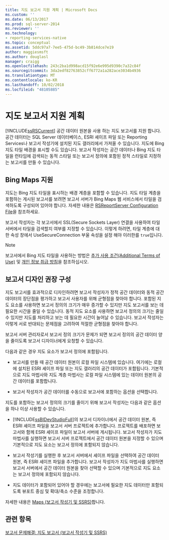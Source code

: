 ```yaml
---
title: 지도 보고서 지원 계획 | Microsoft Docs
ms.custom: ''
ms.date: 06/13/2017
ms.prod: sql-server-2014
ms.reviewer: ''
ms.technology:
- reporting-services-native
ms.topic: conceptual
ms.assetid: 5ddc97a7-7ee5-475d-bc49-3b814dce7e19
author: maggiesmsft
ms.author: douglasl
manager: craigg
ms.openlocfilehash: 243c2ba1d998acd15f92e6e995d9390c7a32c84f
ms.sourcegitcommit: 3da2edf82763852cff6772a1a282ace3034b4936
ms.translationtype: MT
ms.contentlocale: ko-KR
ms.lasthandoff: 10/02/2018
ms.locfileid: "48105885"
---
```

# <a name="plan-for-map-report-support"></a>지도 보고서 지원 계획
  [!INCLUDE[ssRSCurrent](../includes/ssrscurrent-md.md)] 공간 데이터 원본을 사용 하는 지도 보고서를 지원 합니다. 공간 데이터는 SQL Server 데이터베이스, ESRI 셰이프 파일 또는 Reporting Services나 보고서 작성기에 설치된 지도 갤러리에서 가져올 수 있습니다. 지도에 Bing 지도 타일 배경을 표시할 수도 있습니다. 보고서 작성자는 공간 데이터나 Bing 지도 타일을 런타임에 검색되는 동적 스타일 또는 보고서 정의에 포함된 정적 스타일로 지정하는 보고서를 만들 수 있습니다.  
  
## <a name="support-for-bing-maps"></a>Bing Maps 지원  
 지도는 Bing 지도 타일을 표시하는 배경 계층을 포함할 수 있습니다. 지도 타일 계층을 포함하는 게시된 보고서를 보려면 보고서 서버가 Bing Maps 웹 서비스에서 타일을 검색하도록 구성되어 있어야 합니다. 자세한 내용은 [RSReportServer Configuration File](report-server/rsreportserver-config-configuration-file.md)을 참조하세요.  
  
 보고서 작성자는 각 보고서에서 SSL(Secure Sockets Layer) 연결을 사용하여 타일 서버에서 타일을 검색할지 여부를 지정할 수 있습니다. 이렇게 하려면, 타일 계층에 대 한 속성 창에서 UseSecureConnection 부울 속성을 설정 해야 이러한를 `true`입니다.  
  
> [!NOTE]  
>  보고서에서 Bing 지도 타일을 사용하는 방법은 [추가 사용 조건(Additional Terms of Use)](http://go.microsoft.com/fwlink/?LinkId=151371) 및 [개인 정보 취급 방침](http://go.microsoft.com/fwlink/?LinkId=151372)을 참조하십시오.  
  
## <a name="report-design-recommendations"></a>보고서 디자인 권장 구성  
 지도 보고서를 효과적으로 디자인하려면 보고서 작성자가 정적 공간 데이터와 동적 공간 데이터의 장단점을 평가하고 보고서 사용자를 위해 균형점을 찾아야 합니다. 포함된 지도 요소를 사용하면 보고서 정의의 크기가 매우 증가할 수 있지만 지도 보고서를 보는 데 필요한 시간을 줄일 수 있습니다. 동적 지도 요소를 사용하면 보고서 정의의 크기는 줄일 수 있지만 지도를 처리하고 보는 데 필요한 시간이 늘어날 수 있습니다. 보고서 작성자는 이렇게 서로 반대되는 문제점을 고려하여 적절한 균형점을 찾아야 합니다.  
  
 보고서 서버 관리자로서 보고서 정의 크기가 문제가 되면 보고서 정의의 공간 데이터 양을 줄이도록 보고서 디자이너에게 요청할 수 있습니다.  
  
 다음과 같은 경우 지도 요소가 보고서 정의에 포함됩니다.  
  
-   보고서를 만들 때 공간 데이터 원본이 로컬 파일 시스템에 있습니다. 여기에는 로컬에 설치된 ESRI 셰이프 파일 또는 지도 갤러리의 공간 데이터가 포함됩니다. 기본적으로 지도 마법사와 지도 계층 마법사는 로컬 파일 시스템에 있는 데이터 원본의 공간 데이터를 포함합니다.  
  
-   보고서 작성자가 공간 데이터를 수동으로 보고서에 포함하는 옵션을 선택합니다.  
  
 지도를 포함하는 보고서 정의의 크기를 줄이기 위해 보고서 작성자는 다음과 같은 옵션을 하나 이상 사용할 수 있습니다.  
  
-   [!INCLUDE[ssBIDevStudioFull](../includes/ssbidevstudiofull-md.md)]의 보고서 디자이너에서 공간 데이터 원본, 즉 ESRI 셰이프 파일을 보고서 서버 프로젝트에 추가합니다. 프로젝트를 배포하면 보고서와 함께 ESRI 셰이프 파일이 보고서 서버에 게시됩니다. 보고서 작성자가 지도 마법사를 실행하면 보고서 서버 프로젝트에서 공간 데이터 원본을 지정할 수 있으며 기본적으로 지도 요소는 보고서 정의에 포함되지 않습니다.  
  
-   보고서 작성기를 실행한 후 보고서 서버에서 셰이프 파일을 선택하여 공간 데이터 원본, 즉 ESRI 셰이프 파일을 추가합니다. 보고서 작성자가 지도 마법사를 실행하면 보고서 서버에서 공간 데이터 원본을 찾아 선택할 수 있으며 기본적으로 지도 요소는 보고서 정의에 포함되지 않습니다.  
  
-   지도 데이터가 포함되어 있어야 할 경우에는 보고서에 필요한 지도 데이터만 포함되도록 뷰포트 중심 및 확대/축소 수준을 조정합니다.  
  
 자세한 내용은 [Maps &#40;보고서 작성기 및 SSRS&#41;](report-design/maps-report-builder-and-ssrs.md)합니다.  
  
## <a name="see-also"></a>관련 항목  
 [보고서 문제해결: 지도 보고서 &#40;보고서 작성기 및 SSRS&#41;](report-design/troubleshoot-reports-map-reports-report-builder-and-ssrs.md)  
  
  
